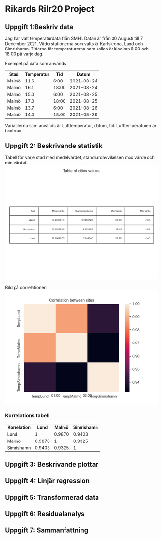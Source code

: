 # Rikards Rilr20 Project 

## Uppgift 1:Beskriv data
<!-- Introducera den data som valts och beskriv vad den visar och varifrån den kommer. Cirka 250 ord
(halv A 4 ). Var tydliga med vad de olika variablerna beskriver och i vilken enhet de är i. Det kan vara
en god idé att ha en mindre tabell med ett urval från datan för att lättare beskriva mätvärdena.

Det ska också finnas en visuell representation av hur datamängden ser ut, samt tillhörande figurtext
med förklaringar till vad som visas och om det finns några konstigheter (till exempel outliers i datan).
Visualiseringen görs med lämplig plot, t.ex. stapeldiagram, linjediagram, scatterplot, cirkeldiagram
etc. **Obs! Glöm inte att ange enheter på axlarna!** -->
Jag har valt temperaturdata från SMHI. Datan är från 30 Augusti till 7 December 2021. Väderstationerna som valts är Karlskrona, Lund och Simrishamn. Tiderna för temperaturerna som kollas är klockan 6:00 och 18:00 på varje dag. 

Exempel på data som används
<table>
<tr>
    <th>Stad</th>
    <th>Temperatur</th>
    <th>Tid</th>
    <th>Datum</th>
</tr>
<tr>
    <td>Malmö</td>
    <td>11.6</td>
    <td>6:00</td>
    <td>2021-08-24</td>
</tr>
<tr>
    <td>Malmö</td>
    <td>16.1</td>
    <td>18:00</td>
    <td>2021-08-24</td>
</tr>
<tr>
    <td>Malmö</td>
    <td>15.0</td>
    <td>6:00</td>
    <td>2021-08-25</td>
</tr>
<tr>
    <td>Malmö</td>
    <td>17.0</td>
    <td>18:00</td>
    <td>2021-08-25</td>
</tr>
<tr>
    <td>Malmö</td>
    <td>13.7</td>
    <td>6:00</td>
    <td>2021-08-26</td>
</tr>
<tr>
    <td>Malmö</td>
    <td>14.0</td>
    <td>18:00</td>
    <td>2021-08-26</td>
</tr>
</table>
Variablerna som används är Lufttemperatur, datum, tid. Lufttemperaturen är i celcius.

## Uppgift 2: Beskrivande statistik
<!-- Gör en tabell innehållande beskrivande statistik av din data. Denna ska innehålla medelvärde,
standardavvikelse, max- och min-värde samt korrelationen mellan variablerna. Korrelationen kan
också med fördel visualiseras i form av en heatmap (i python Seaborn.heatmap(korrelation)).


Till dessa tabeller ska också en kortare text om vad dessa värden säger om er data och om det går att
dra några slutsatser utifrån den. -->

Tabell för varje stad med medelvärdet, standrardavvikelsen max värde och min värdet.
![Alt text](plot/table.png "title") 

Bild på correlationen
![Alt text](plot/correlation.png "title")

### Korrelations tabell

<table>
<tr>
    <th>Korrelation</th>
    <th>Lund</th>
    <th>Malmö</th>
    <th>Simrishamn</th>
</tr>
<tr>
    <td>Lund</td>
    <td>1</td>
    <td>0.9870</td>
    <td>0.9403</td>
</tr>
<tr>
    <td>Malmö</td>
    <td>0.9870</td>
    <td>1</td>
    <td>0.9325</td>
</tr>
<tr>
    <td>Simrishamn</td>
    <td>0.9403</td>
    <td>0.9325</td>
    <td>1</td>
</tr>
</table>

## Uppgift 3: Beskrivande plottar
<!-- Gör minst en graf till för att visuellt analysera er data. Det kan till exempel vara ett histogram som
jämförs mot normalfördelningen eller ett lådagram för att vissa hur spridningen av data ser ut. -->
## Uppgift 4: Linjär regression
<!-- 
Utför en linjärregression av minst en av variablerna och ett tillhörande 95% konfidensintervall.
Rapportera variablerna 𝑎 och 𝑏 i sambandet 𝑦=𝑎+𝑏∙𝑥 samt punktskattningens
konfidensintervall av dessa. Visualisera detta i en graf med den linjära modellen, konfidensintervallet
och originaldata i samma figur. -->
## Uppgift 5: Transformerad data
<!-- Ibland passar inte den data man har till en linjär modell. Då kan det ibland gå att lösa genom att
transformera data med exempelvis med en logaritmisk funktion. Prova minst en transformation av
din data och skapa en ny regressionsanalys. Plotta sedan den nya modellen tillsammans med
originaldata och jämför med den tidigare modellen. **Obs! Glöm inte att transformera tillbaka
modellen och er data innan ni plottar dessa. Annars kan ni inte göra en tydlig jämförelse mellan de
två modellerna.** -->
## Uppgift 6: Residualanalys
<!-- 
Beräkna residualerna, 𝑒= 𝑦−𝑦̂, för de två modellerna och plotta dessa. Hur ser de ut? Plotta
residualerna mot normalfördelningen (i Python t.ex. genom Seaborn.distplot eller
scipy.stats.probplot). Kommentera dessa plottar utseende och beskriv vilka slutsatser vi kan dra
utifrån dessa. Finns det några beroenden? Hur väl följer residualerna en normalfördelning? -->
## Uppgift 7: Sammanfattning
<!-- 
Skriv en sammanfattning av din analys och vilka slutsatser du kommit fram till, max halv A4. -->
